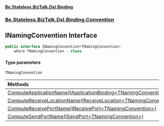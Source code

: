 #### [Be.Stateless.BizTalk.Dsl.Binding](README.md 'README')
### [Be.Stateless.BizTalk.Dsl.Binding.Convention](Be.Stateless.BizTalk.Dsl.Binding.Convention.md 'Be.Stateless.BizTalk.Dsl.Binding.Convention')

## INamingConvention<TNamingConvention> Interface

```csharp
public interface INamingConvention<TNamingConvention>
    where TNamingConvention : class
```
#### Type parameters

<a name='Be.Stateless.BizTalk.Dsl.Binding.Convention.INamingConvention_TNamingConvention_.TNamingConvention'></a>

`TNamingConvention`

| Methods | |
| :--- | :--- |
| [ComputeApplicationName(IApplicationBinding&lt;TNamingConvention&gt;)](INamingConvention_TNamingConvention_.ComputeApplicationName(IApplicationBinding_TNamingConvention_).md 'Be.Stateless.BizTalk.Dsl.Binding.Convention.INamingConvention<TNamingConvention>.ComputeApplicationName(Be.Stateless.BizTalk.Dsl.Binding.IApplicationBinding<TNamingConvention>)') | |
| [ComputeReceiveLocationName(IReceiveLocation&lt;TNamingConvention&gt;)](INamingConvention_TNamingConvention_.ComputeReceiveLocationName(IReceiveLocation_TNamingConvention_).md 'Be.Stateless.BizTalk.Dsl.Binding.Convention.INamingConvention<TNamingConvention>.ComputeReceiveLocationName(Be.Stateless.BizTalk.Dsl.Binding.IReceiveLocation<TNamingConvention>)') | |
| [ComputeReceivePortName(IReceivePort&lt;TNamingConvention&gt;)](INamingConvention_TNamingConvention_.ComputeReceivePortName(IReceivePort_TNamingConvention_).md 'Be.Stateless.BizTalk.Dsl.Binding.Convention.INamingConvention<TNamingConvention>.ComputeReceivePortName(Be.Stateless.BizTalk.Dsl.Binding.IReceivePort<TNamingConvention>)') | |
| [ComputeSendPortName(ISendPort&lt;TNamingConvention&gt;)](INamingConvention_TNamingConvention_.ComputeSendPortName(ISendPort_TNamingConvention_).md 'Be.Stateless.BizTalk.Dsl.Binding.Convention.INamingConvention<TNamingConvention>.ComputeSendPortName(Be.Stateless.BizTalk.Dsl.Binding.ISendPort<TNamingConvention>)') | |
